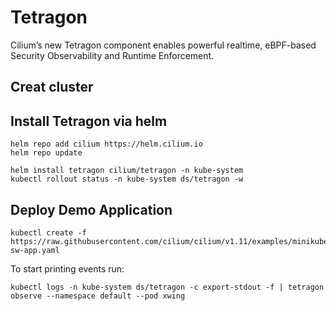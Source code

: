 # Tetragon

Cilium’s new Tetragon component enables powerful realtime, eBPF-based Security Observability and Runtime Enforcement.

## Creat cluster


## Install Tetragon via helm

```console
helm repo add cilium https://helm.cilium.io
helm repo update

helm install tetragon cilium/tetragon -n kube-system
kubectl rollout status -n kube-system ds/tetragon -w
```

## Deploy Demo Application


```console
kubectl create -f https://raw.githubusercontent.com/cilium/cilium/v1.11/examples/minikube/http-sw-app.yaml
```

To start printing events run:
```
kubectl logs -n kube-system ds/tetragon -c export-stdout -f | tetragon observe --namespace default --pod xwing
```
